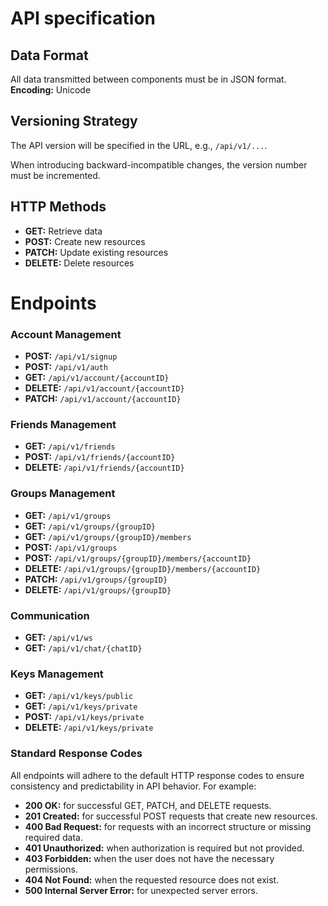 # API specification

## Data Format

All data transmitted between components must be in JSON format.  
**Encoding:** Unicode

## Versioning Strategy

The API version will be specified in the URL, e.g., `/api/v1/...`.

When introducing backward-incompatible changes, the version number must be incremented.

## HTTP Methods

* **GET:** Retrieve data
* **POST:** Create new resources
* **PATCH:** Update existing resources
* **DELETE:** Delete resources

# Endpoints

### Account Management

* **POST:** `/api/v1/signup`
* **POST:** `/api/v1/auth`
* **GET:** `/api/v1/account/{accountID}`
* **DELETE:** `/api/v1/account/{accountID}`
* **PATCH:** `/api/v1/account/{accountID}`

### Friends Management

* **GET:** `/api/v1/friends`
* **POST:** `/api/v1/friends/{accountID}`
* **DELETE:** `/api/v1/friends/{accountID}`

### Groups Management

* **GET:** `/api/v1/groups`
* **GET:** `/api/v1/groups/{groupID}`
* **GET:** `/api/v1/groups/{groupID}/members`
* **POST:** `/api/v1/groups`
* **POST:** `/api/v1/groups/{groupID}/members/{accountID}`
* **DELETE:** `/api/v1/groups/{groupID}/members/{accountID}`
* **PATCH:** `/api/v1/groups/{groupID}`
* **DELETE:** `/api/v1/groups/{groupID}`

### Communication

* **GET:** `/api/v1/ws`
* **GET:** `/api/v1/chat/{chatID}`

### Keys Management

* **GET:** `/api/v1/keys/public`
* **GET:** `/api/v1/keys/private`
* **POST:** `/api/v1/keys/private`
* **DELETE:** `/api/v1/keys/private`

### Standard Response Codes

All endpoints will adhere to the default HTTP response codes to ensure consistency and predictability in API behavior.
For example:

* **200 OK:** for successful GET, PATCH, and DELETE requests.
* **201 Created:** for successful POST requests that create new resources.
* **400 Bad Request:** for requests with an incorrect structure or missing required data.
* **401 Unauthorized:** when authorization is required but not provided.
* **403 Forbidden:** when the user does not have the necessary permissions.
* **404 Not Found:** when the requested resource does not exist.
* **500 Internal Server Error:** for unexpected server errors.
